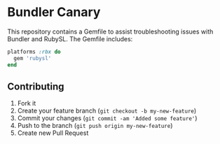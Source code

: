 # Bundler Canary

This repository contains a Gemfile to assist troubleshooting issues with
Bundler and RubySL. The Gemfile includes:

```ruby
platforms :rbx do
  gem 'rubysl'
end
```

## Contributing

1. Fork it
2. Create your feature branch (`git checkout -b my-new-feature`)
3. Commit your changes (`git commit -am 'Added some feature'`)
4. Push to the branch (`git push origin my-new-feature`)
5. Create new Pull Request
